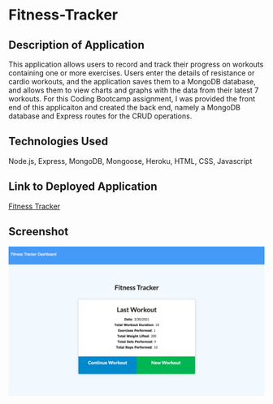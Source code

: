 # Fitness-Tracker

## Description of Application
This application allows users to record and track their progress on workouts containing one or more exercises. Users enter the details of resistance or cardio workouts, and the application saves them to a MongoDB database, and allows them to view charts and graphs with the data from their latest 7 workouts. For this Coding Bootcamp assignment, I was provided the front end of this applicaiton and created the back end, namely a MongoDB database and Express routes for the CRUD operations.

## Technologies Used
Node.js, Express, MongoDB, Mongoose, Heroku, HTML, CSS, Javascript

## Link to Deployed Application
[Fitness Tracker](https://calm-island-07024.herokuapp.com/)

## Screenshot
![Screenshot](https://github.com/cawleygl/Fitness-Tracker/blob/main/Assets/Screen%20Shot%202021-03-30%20at%205.00.23%20PM.png?raw=true)
